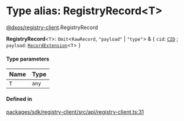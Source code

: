 # Type alias: RegistryRecord<T\>

[@dxos/registry-client](../modules/dxos_registry_client.md).RegistryRecord

 **RegistryRecord**<`T`\>: `Omit`<`RawRecord`, ``"payload"`` \| ``"type"``\> & { `cid`: [`CID`](../classes/dxos_registry_client.CID.md) ; `payload`: [`RecordExtension`](dxos_registry_client.RecordExtension.md)<`T`\>  }

#### Type parameters

| Name | Type |
| :------ | :------ |
| `T` | `any` |

#### Defined in

[packages/sdk/registry-client/src/api/registry-client.ts:31](https://github.com/dxos/dxos/blob/main/packages/sdk/registry-client/src/api/registry-client.ts#L31)
